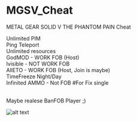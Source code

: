 # MGSV_Cheat
METAL GEAR SOLID V THE PHANTOM PAIN Cheat

Unlimited PIM</br>
Ping Teleport</br>
Unlimited resources</br>
GodMOD - WORK FOB (Host)</br> 
Ivisible - NOT WORK FOB</br>
AllETO -  WORK FOB (Host, Join is maybe) </br> 
TimeFreeze Night/Day</br>
Infinited AMMO - Not FOB #For Fix single</br></br>

Maybe realese BanFOB Player ;)</br>

![alt text](https://i.gyazo.com/715e225e047f0cd83f6b03142d21147a.png) 
